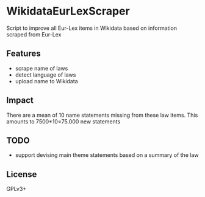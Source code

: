 # WikidataEurLexScraper
Script to improve all Eur-Lex items in Wikidata based on 
information scraped from Eur-Lex

## Features
* scrape name of laws
* detect language of laws
* upload name to Wikidata

## Impact
There are a mean of 10 name statements missing from these law items.
This amounts to 7500*10=75.000 new statements

## TODO
* support devising main theme statements based on a summary of the law

## License
GPLv3+
